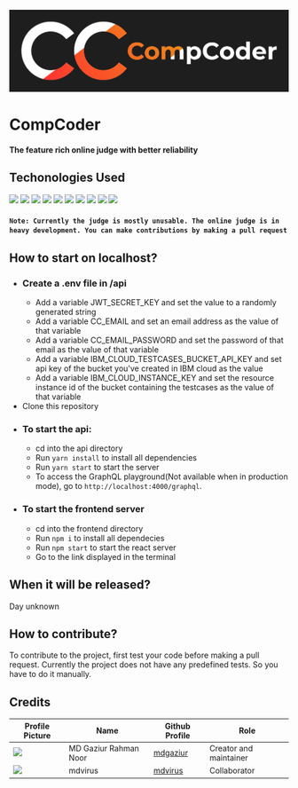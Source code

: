 <p align="center">
  <img src="./branding/CompCoder Black Background.png">
</p>

# CompCoder

#### The feature rich online judge with better reliability<br/>

## Techonologies Used

![](https://img.shields.io/badge/Code-Typescript-informational?style=for-the-badge&logo=typescript&color=007ACC&logoColor=007ACC)
![](https://img.shields.io/badge/Code-Node.js-informational?style=for-the-badge&logo=node.js&color=339933)
![](https://img.shields.io/badge/Library-React-informational?style=for-the-badge&logo=react&color=61DAFB)
![](https://img.shields.io/badge/Query%20Language-GraphQL-informational?style=for-the-badge&logo=graphql&color=E10098)
![](https://img.shields.io/badge/Library-TypeGraphQL-informational?style=for-the-badge&logo=graphql&color=E10098)
![](https://img.shields.io/badge/Database-MongoDB-informational?style=for-the-badge&logo=mongodb&color=47A248)
![](https://img.shields.io/badge/ORM-Mongoose-informational?style=for-the-badge&color=47A248)
![](https://img.shields.io/badge/ORM-Typegoose-informational?style=for-the-badge&color=007ACC)
![](https://img.shields.io/badge/Framework-Apollo%20GraphQL-informational?style=for-the-badge&logo=apollo%20graphql&color=311C87)
![](https://img.shields.io/badge/Tool-Docker-informational?style=for-the-badge&logo=docker&color=2496ED)

#### `Note: Currently the judge is mostly unusable. The online judge is in heavy development. You can make contributions by making a pull request`<br/>

## How to start on localhost?

- ### Create a .env file in /api
  - Add a variable JWT_SECRET_KEY and set the value to a randomly generated string
  - Add a variable CC_EMAIL and set an email address as the value of that variable
  - Add a variable CC_EMAIL_PASSWORD and set the password of that email as the value of that variable
  - Add a variable IBM_CLOUD_TESTCASES_BUCKET_API_KEY and set api key of the bucket you've created in IBM cloud as the value
  - Add a variable IBM_CLOUD_INSTANCE_KEY and set the resource instance id of the bucket containing the testcases as the value of that variable
- Clone this repository
- ### To start the api:
  - cd into the api directory
  - Run `yarn install` to install all dependencies
  - Run `yarn start` to start the server
  - To access the GraphQL playground(Not available when in production mode), go to `http://localhost:4000/graphql`.
- ### To start the frontend server
  - cd into the frontend directory
  - Run `npm i` to install all dependecies
  - Run `npm start` to start the react server
  - Go to the link displayed in the terminal

## When it will be released?

Day unknown

## How to contribute?

To contribute to the project, first test your code before making a pull request. Currently the project does not have any predefined tests. So you have to do it manually.

## Credits

| Profile Picture                                           | Name                  | Github Profile                          | Role                   |
| --------------------------------------------------------- | --------------------- | --------------------------------------- | ---------------------- |
| <img src="https://github.com/mdgaziur.png" width="100px"> | MD Gaziur Rahman Noor | [mdgaziur](https://github.com/mdgaziur) | Creator and maintainer |
| <img src="https://github.com/mdvirus.png" width="100px">  | mdvirus               | [mdvirus](https://github.com/mdvirus)   | Collaborator           |
